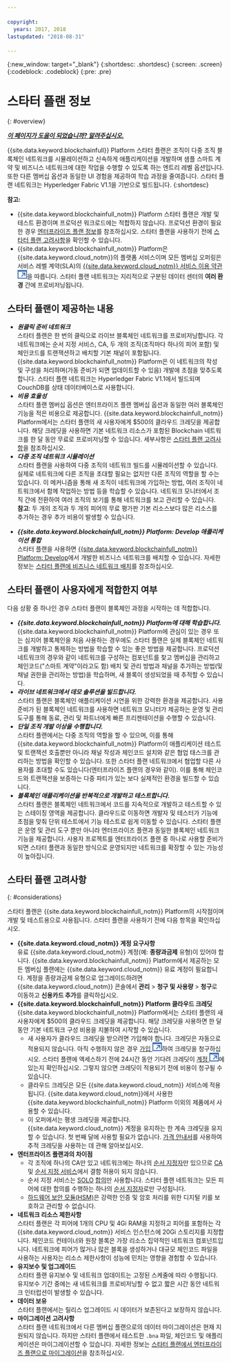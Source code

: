 ```yaml
---

copyright:
  years: 2017, 2018
lastupdated: "2018-08-31"

---
```


{:new_window: target="_blank"}
{:shortdesc: .shortdesc}
{:screen: .screen}
{:codeblock: .codeblock}
{:pre: .pre}

# 스타터 플랜 정보
{: #overview}


***[이 페이지가 도움이 되었습니까? 알려주십시오.](https://www.surveygizmo.com/s3/4501493/IBM-Blockchain-Documentation)***


{{site.data.keyword.blockchainfull}} Platform 스타터 플랜은 조직이 다중 조직 블록체인 네트워크를 시뮬레이션하고 신속하게 애플리케이션을 개발하며 샘플 스마트 계약 및 비즈니스 네트워크에 대한 작업을 수행할 수 있도록 하는 엔트리 레벨 옵션입니다. 또한 다른 멤버십 옵션과 동일한 UI 경험을 제공하여 학습 과정을 줄여줍니다. 스타터 플랜 네트워크는 Hyperledger Fabric V1.1을 기반으로 빌드됩니다.
{:shortdesc}

**참고:**
- {{site.data.keyword.blockchainfull_notm}} Platform 스타터 플랜은 개발 및 테스트 환경이며 프로덕션 워크로드에는 적합하지 않습니다. 프로덕션 환경이 필요한 경우 [엔터프라이즈 플랜 정보](enterprise_plan.html)를 참조하십시오. 스타터 플랜을 사용하기 전에 [스타터 플랜 고려사항](#considerations)을 확인할 수 있습니다.  
- {{site.data.keyword.blockchainfull_notm}} Platform은 {{site.data.keyword.cloud_notm}}의 플랫폼 서비스이며 모든 멤버십 오퍼링은 서비스 레벨 계약(SLA)의 [{{site.data.keyword.cloud_notm}} 서비스 이용 약관 ![외부 링크 아이콘](images/external_link.svg "외부 링크 아이콘")](https://www-03.ibm.com/software/sla/sladb.nsf/sla/bm-6605-13 "{{site.data.keyword.cloud_notm}} 서비스 이용 약관")을 따릅니다. 스타터 플랜 네트워크는 지리적으로 구분된 데이터 센터의 **여러 환경** 간에 프로비저닝됩니다.

## 스타터 플랜이 제공하는 내용

- **_원클릭 준비 네트워크_**  
    스타터 플랜은 한 번의 클릭으로 라이브 블록체인 네트워크를 프로비저닝합니다. 각 네트워크에는 순서 지정 서비스, CA, 두 개의 조직(조직마다 하나의 피어 포함) 및 체인코드를 트랜잭션하고 배치할 기본 채널이 포함됩니다. {{site.data.keyword.blockchainfull_notm}} Platform은 이 네트워크의 작성 및 구성을 처리하며(가동 준비가 되면 업데이트할 수 있음) 개발에 초점을 맞추도록 합니다. 스타터 플랜 네트워크는 Hyperledger Fabric V1.1에서 빌드되며 CouchDB를 상태 데이터베이스로 사용합니다.<!--The free trial provides you up to two organizations and two peers.-->
- **_비용 효율성_**  
    스타터 플랜 멤버십 옵션은 엔터프라이즈 플랜 멤버십 옵션과 동일한 여러 블록체인 기능을 적은 비용으로 제공합니다. {{site.data.keyword.blockchainfull_notm}} Platform에서는 스타터 플랜의 새 사용자에게 $500의 클라우드 크레딧을 제공합니다. 해당 크레딧을 사용하면 기본 네트워크 리소스가 포함된 Blockchain 네트워크를 한 달 동안 무료로 프로비저닝할 수 있습니다. 세부사항은 [스타터 플랜 고려사항](#starter-plan-considerations)을 참조하십시오.
- **_다중 조직 네트워크 시뮬레이션_**  
    스타터 플랜을 사용하여 다중 조직의 네트워크 빌드를 시뮬레이션할 수 있습니다. 실제로 네트워크에 다른 조직을 초대할 필요는 없지만 다른 조직의 역할을 할 수는 있습니다. 이 메커니즘을 통해 새 조직이 네트워크에 가입하는 방법, 여러 조직이 네트워크에서 함께 작업하는 방법 등을 학습할 수 있습니다. 네트워크 모니터에서 조직 간에 전환하여 여러 조직의 보기를 통해 네트워크를 보고 관리할 수 있습니다.  
    **참고**: 두 개의 조직과 두 개의 피어의 무료 평가판 기본 리소스보다 많은 리소스를 추가하는 경우 추가 비용이 발생할 수 있습니다.
<!-- - **_Easy to deploy sample applications_**  
    Starter Plan uses the Toolchain service in {{site.data.keyword.cloud_notm}} to deploy samples with simple clicks. After you deploy and launch a sample, the chaincode and applications automatically run for your blockchain network. For more information about sample applications, see [Deploying sample applications](howto/prebuilt_samples.html). -->
- **_{{site.data.keyword.blockchainfull_notm}} Platform: Develop 애플리케이션 통합_**  
    스타터 플랜을 사용하면 [{{site.data.keyword.blockchainfull_notm}} Platform: Develop](https://blockchaindevelop.mybluemix.net/login)에서 개발한 비즈니스 네트워크를 배치할 수 있습니다. 자세한 정보는 [스타터 플랜에 비즈니스 네트워크 배치](develop_starter.html)를 참조하십시오.

## 스타터 플랜이 사용자에게 적합한지 여부

다음 상황 중 하나인 경우 스타터 플랜이 블록체인 과정을 시작하는 데 적합합니다.
- **_{{site.data.keyword.blockchainfull_notm}} Platform에 대해 학습합니다._**  
    {{site.data.keyword.blockchainfull_notm}} Platform에 관심이 있는 경우 또는 심지어 블록체인을 처음 사용하는 경우에도 스타터 플랜은 실제 블록체인 네트워크를 개발하고 통제하는 방법을 학습할 수 있는 좋은 방법을 제공합니다. 프로덕션 네트워크의 경우와 같이 네트워크를 구성하는 컴포넌트를 찾고 멤버십을 관리하고 체인코드("스마트 계약"이라고도 함) 배치 및 관리 방법과 채널을 추가하는 방법(및 채널 권한을 관리하는 방법)을 학습하며, 새 블록이 생성되었을 때 추적할 수 있습니다.
- **_라이브 네트워크에서 데모 솔루션을 빌드합니다._**  
    스타터 플랜은 블록체인 애플리케이션 시연을 위한 강력한 환경을 제공합니다. 사용 준비가 된 블록체인 네트워크를 사용하면 네트워크 모니터가 제공하는 운영 및 관리 도구를 통해 동료, 관리 및 파트너에게 빠른 프리젠테이션을 수행할 수 있습니다.
- **_단일 조직 개발 이상을 수행합니다._**  
    스타터 플랜에서는 다중 조직의 역할을 할 수 있으며, 이를 통해 {{site.data.keyword.blockchainfull_notm}} Platform이 애플리케이션 테스트 및 트랜잭션 호출뿐만 아니라 채널 작성과 체인코드 설치와 같은 협업 태스크를 관리하는 방법을 확인할 수 있습니다. 또한 스타터 플랜 네트워크에서 협업할 다른 사용자를 초대할 수도 있습니다(엔터프라이즈 플랜의 경우와 같이). 이를 통해 체인코드와 트랜잭션을 보증하는 다중 파티가 있는 보다 실제적인 환경을 빌드할 수 있습니다.
- **_블록체인 애플리케이션을 반복적으로 개발하고 테스트합니다._**  
    스타터 플랜은 블록체인 네트워크에서 코드를 지속적으로 개발하고 테스트할 수 있는 스테이징 영역을 제공합니다. 클라우드로 이동하면 개발자 및 테스터가 기능에 초점을 맞춰 단위 테스트에서 기능 테스트로 쉽게 이동할 수 있습니다. 스타터 플랜은 운영 및 관리 도구 뿐만 아니라 엔터프라이즈 플랜과 동일한 블록체인 네트워크 기능을 제공합니다. 사용자 프로젝트를 엔터프라이즈 플랜 중 하나로 사용할 준비가 되면 스타터 플랜과 동일한 방식으로 운영되지만 네트워크를 확장할 수 있는 가능성이 높아집니다.


## 스타터 플랜 고려사항
{: #considerations}

스타터 플랜은 {{site.data.keyword.blockchainfull_notm}} Platform의 시작점이며 개발 및 테스트용으로 사용됩니다.  스타터 플랜을 사용하기 전에 다음 항목을 확인하십시오.

- **{{site.data.keyword.cloud_notm}} 계정 요구사항**  	
    유료 {{site.data.keyword.cloud_notm}} 계정(예: **종량과금제** 유형)이 있어야 합니다. {{site.data.keyword.blockchainfull_notm}} Platform에서 제공하는 모든 멤버십 플랜에는 {{site.data.keyword.cloud_notm}} 유료 계정이 필요합니다. 계정을 종량과금제 유형으로 업그레이드하려면 {{site.data.keyword.cloud_notm}} 콘솔에서 **관리** > **청구 및 사용량** > **청구**로 이동하고 **신용카드 추가**를 클릭하십시오.  
- **{{site.data.keyword.blockchainfull_notm}} Platform 클라우드 크레딧**  
    {{site.data.keyword.blockchainfull_notm}} Platform에서는 스타터 플랜의 새 사용자에게 $500의 클라우드 크레딧을 제공합니다. 해당 크레딧을 사용하면 한 달 동안 기본 네트워크 구성 비용을 지불하여 시작할 수 있습니다.
    - 새 사용자가 클라우드 크레딧을 받으려면 가입해야 합니다. 크레딧은 자동으로 적용되지 않습니다. 아직 수행하지 않은 경우 [가입 ![외부 링크 아이콘](images/external_link.svg "외부 링크 아이콘")](https://www.ibm.com/account/reg/us-en/signup?formid=urx-32798 "가입")하여 크레딧을 청구하십시오. 스타터 플랜에 액세스하기 전에 24시간 동안 기다려 크레딧이 [계정 ![외부 링크 아이콘](images/external_link.svg "외부 링크 아이콘")](https://console.bluemix.net/docs/billing-usage/viewing_usage.html#credits "계정")에 있는지 확인하십시오. 그렇지 않으면 크레딧이 적용되기 전에 비용이 청구될 수 있습니다.
    - 클라우드 크레딧은 모든 {{site.data.keyword.cloud_notm}} 서비스에 적용됩니다. {{site.data.keyword.cloud_notm}}에서 사용한 {{site.data.keyword.blockchainfull_notm}} Platform 이외의 제품에서 사용할 수 있습니다.
    - 이 오퍼에서는 평생 크레딧을 제공합니다. {{site.data.keyword.cloud_notm}} 계정을 유지하는 한 계속 크레딧을 유지할 수 있습니다. 첫 번째 달에 사용할 필요가 없습니다. [가격 안내서](howto/pricing.html#starter-plan-pricing)를 사용하여 추적 크레딧을 사용하는 데 관해 알아보십시오.
- **엔터프라이즈 플랜과의 차이점**
    - 각 조직에 하나의 CA만 있고 네트워크에는 하나의 [순서 지정자](glossary.html#orderer)만 있으므로 [CA](glossary.html#ca) 및 [순서 지정 서비스](glossary.html#orderer)에서 결함 허용이 되지 않습니다.
    - 순서 지정 서비스는 [SOLO](glossary.html#solo) [합의](glossary.html#consensus)만 사용합니다. 스타터 플랜 네트워크는 모든 피어에 대한 합의를 수행하는 하나의 [순서 지정자](glossary.html#orderer)로만 구성됩니다.
    - [하드웨어 보안 모듈(HSM)](glossary.html#hsm)은 강력한 인증 및 암호 처리를 위한 디지털 키를 보호하고 관리할 수 없습니다.
- **네트워크 리소스 제한사항**  
    스타터 플랜은 각 피어에 1개의 CPU 및 4Gi RAM을 지정하고 피어를 포함하는 각 {{site.data.keyword.cloud_notm}} 서비스 인스턴스에 20Gi 스토리지를 지정합니다. 체인코드 컨테이너와 원장 블록은 가장 리소스 집약적인 네트워크 컴포넌트입니다. 네트워크에 피어가 많거나 많은 블록을 생성하거나 대규모 체인코드 파일을 사용하는 사용자는 리소스 제한사항이 성능에 민치는 영향을 경험할 수 있습니다.
- **유지보수 및 업그레이드**  
   스타터 플랜 유지보수 및 네트워크 업데이트는 고정된 스케줄에 따라 수행됩니다. 유지보수 기간 중에는 새 네트워크를 프로비저닝할 수 없고 짧은 시간 동안 네트워크 인터럽션이 발생할 수 있습니다.
- **데이터 보유**  
    스타터 플랜에서는 릴리스 업그레이드 시 데이터가 보존된다고 보장하지 않습니다.
- **마이그레이션 고려사항**  
스타터 플랜 네트워크에서 다른 멤버십 플랜으로의 데이터 마이그레이션은 현재 지원되지 않습니다. 하지만 스타터 플랜에서 테스트한 `.bna` 파일, 체인코드 및 애플리케이션은 마이그레이션할 수 있습니다. 자세한 정보는 [스타터 플랜에서 엔터프라이즈 플랜으로 마이그레이션](howto/migrate_sp_ep.html)을 참조하십시오.

<!--    - Starter Plan is built on Hyperledger Fabric V1.1.  If your chaincode is at Fabric V1.0 level, you need to upgrade your chaincode before you use it in Starter Plan. For more information, see [Updating chaincode for Hyperledger Fabric 1.1](knownissues.html/update-chaincode-fabric11).
-->

<!--
## Migrating from Beta to GA
{: #beta-to-ga}

Starter Plan moves to the GA stage on June 14, 2018. Upon GA, {{site.data.keyword.blockchainfull_notm}} Platform offers $500 trial credits for each {{site.data.keyword.cloud_notm}} account to create blockchain networks with Starter Plan. For more information about the trial credits, see the *Starter Plan trial* section in [Starter Plan pricing](howto/pricing.html#starter-plan-pricing). Ensure that you have a paid {{site.data.keyword.cloud_notm}} account, for example, a **Pay-As-You-Go** type.

Any blockchain networks that are created with Starter Plan Beta remains **free** until they are deleted **30 days** after the Starter Plan GA. Data migration is not supported from Starter Plan Beta networks to GA networks. **Your data in Beta networks will be lost.**  However, you can migrate your chaincode, business networks, and applications manually.
- If you have running chaincode in Beta networks, install and instantiate the chaincode in GA networks. For more information, see [Installing, instantiating, and updating a chaincode](howto/install_instantiate_chaincode.html).
- If you deployed a business network on Beta networks, deploy the business network with the `.bna` file on GA networks. For more information, see [Deploying a business network on Starter Plan](develop_starter.html).
- If you ran self-developed applications against Beta networks, update the API endpoints in your applications to point to GA network nodes. For more information, see [Adding network API endpoints to your application](v10_application.html#adding-network-api-endpoints-to-your-application).
-->
